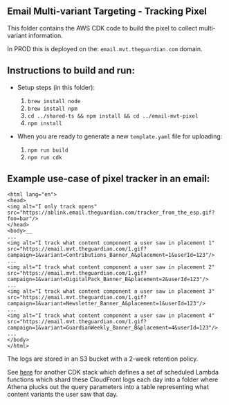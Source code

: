 Email Multi-variant Targeting - Tracking Pixel
----------------------------------------------

This folder contains the AWS CDK code to build the pixel to collect multi-variant information.

In PROD this is deployed on the: `email.mvt.theguardian.com` domain.

## Instructions to build and run:
 - Setup steps (in this folder):
    1. `brew install node`
    2. `brew install npm`
    3. `cd ../shared-ts && npm install && cd ../email-mvt-pixel`
    4. `npm install`
    
 - When you are ready to generate a new `template.yaml` file for uploading:
    1. `npm run build`
    2. `npm run cdk`
    
## Example use-case of pixel tracker in an email:

```
<html lang="en">
<head>
<img alt="I only track opens" src="https://ablink.email.theguardian.com/tracker_from_the_esp.gif?foo=bar"/>
</head>
<body>__
...
<img alt="I track what content component a user saw in placement 1" src="https://email.mvt.theguardian.com/1.gif?campaign=1&variant=Contributions_Banner_A&placement=1&userId=123"/>
...
<img alt="I track what content component a user saw in placement 2" src="https://email.mvt.theguardian.com/1.gif?campaign=1&variant=DigitalPack_Banner_B&placement=2&userId=123"/>
...
<img alt="I track what content component a user saw in placement 3" src="https://email.mvt.theguardian.com/1.gif?campaign=1&variant=Newsletter_Banner_A&placement=1&userId=123"/>
...
<img alt="I track what content component a user saw in placement 4" src="https://email.mvt.theguardian.com/1.gif?campaign=1&variant=GuardianWeekly_Banner_B&placement=4&userId=123"/>
...
</body>
</html>
``` 
The logs are stored in an S3 bucket with a 2-week retention policy.
 
See [here](../email-mvt-archive) for another CDK stack which defines a set of scheduled Lambda functions which 
shard these CloudFront logs each day into a folder where Athena plucks out the query 
parameters into a table representing what content variants the user saw that day.